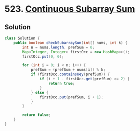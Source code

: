 # 523. [Continuous Subarray Sum](https://leetcode.com/problems/continuous-subarray-sum/description/?envType=daily-question&envId=2024-06-08)

## Solution

```java
class Solution {
    public boolean checkSubarraySum(int[] nums, int k) {
        int n = nums.length, prefSum = 0;
        Map<Integer, Integer> firstOcc = new HashMap<>();
        firstOcc.put(0, 0);

        for (int i = 0; i < n; i++) {
            prefSum = (prefSum + nums[i]) % k;
            if (firstOcc.containsKey(prefSum)) {
                if (i + 1 - firstOcc.get(prefSum) >= 2) {
                    return true;
                }
            } else {
                firstOcc.put(prefSum, i + 1);
            }
        }

        return false;
    }
}
```
